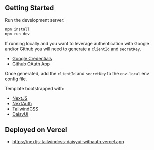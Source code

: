 ## Getting Started

Run the development server:

```bash
npm install
npm run dev
```

If running locally and you want to leverage authentication with Google and/or Github you will need to generate a `clientId` and `secretKey`.

- [Google Credentials](https://console.developers.google.com/apis/credentials)
- [Github OAuth App](https://github.com/settings/developers)

Once generated, add the `clientId` and `secretKey` to the `env.local` env config file.

Template bootstrapped with:

- [NextJS](https://nextjs.org/)
- [NextAuth](https://next-auth.js.org/)
- [TailwindCSS](https://tailwindcss.com/)
- [DaisyUI](https://daisyui.com/)

## Deployed on Vercel

- https://nextjs-tailwindcss-daisyui-withauth.vercel.app
